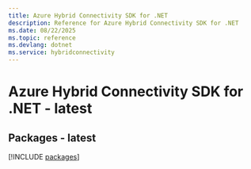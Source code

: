 ```yaml
---
title: Azure Hybrid Connectivity SDK for .NET
description: Reference for Azure Hybrid Connectivity SDK for .NET
ms.date: 08/22/2025
ms.topic: reference
ms.devlang: dotnet
ms.service: hybridconnectivity
---
```

# Azure Hybrid Connectivity SDK for .NET - latest
## Packages - latest
[!INCLUDE [packages](hybrid-connectivity-index.md)]
